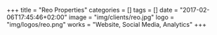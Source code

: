 +++
title = "Reo Properties"
categories = []
tags = []
date = "2017-02-06T17:45:46+02:00"
image = "img/clients/reo.jpg"
logo = "img/logos/reo.png"
works = "Website, Social Media, Analytics"
+++

